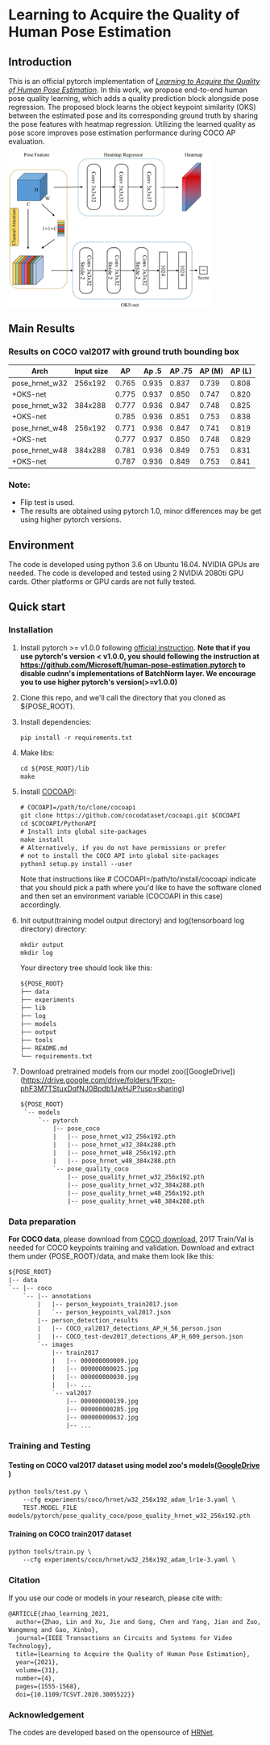 # Learning to Acquire the Quality of Human Pose Estimation

## Introduction
This is an official pytorch implementation of [*Learning to Acquire the Quality of Human Pose Estimation*](https://ieeexplore.ieee.org/abstract/document/9127514). 
In this work, we propose end-to-end human pose quality learning, which adds a quality prediction block alongside pose regression. The proposed block learns the object keypoint similarity (OKS) between the estimated pose and its corresponding ground truth by sharing the pose features with heatmap regression. Utilizing the learned quality as pose score improves pose estimation performance during COCO AP evaluation.</br>

<img src="/figures/oks-net.jpg" width = "400" alt="Illustrating the architecture of the proposed OKS-Net" align=center />

## Main Results
### Results on COCO val2017 with ground truth bounding box
| Arch               | Input size |    AP | Ap .5 | AP .75 | AP (M) | AP (L) |
|--------------------|------------|-------|-------|--------|--------|--------|
|   pose_hrnet_w32   |    256x192 | 0.765 | 0.935 |  0.837 |  0.739 |  0.808 |
|         +OKS-net   |            | 0.775 | 0.937 |  0.850 |  0.747 |  0.820 |
|   pose_hrnet_w32   |    384x288 | 0.777 | 0.936 |  0.847 |  0.748 |  0.825 |
|         +OKS-net   |            | 0.785 | 0.936 |  0.851 |  0.753 |  0.838 |
|   pose_hrnet_w48   |    256x192 | 0.771 | 0.936 |  0.847 |  0.741 |  0.819 |
|         +OKS-net   |            | 0.777 | 0.937 |  0.850 |  0.748 |  0.829 |
|   pose_hrnet_w48   |    384x288 | 0.781 | 0.936 |  0.849 |  0.753 |  0.831 |
|         +OKS-net   |            | 0.787 | 0.936 |  0.849 |  0.753 |  0.841 |

### Note:
- Flip test is used.
- The results are obtained using pytorch 1.0, minor differences may be get using higher pytorch versions.

## Environment
The code is developed using python 3.6 on Ubuntu 16.04. NVIDIA GPUs are needed. The code is developed and tested using 2 NVIDIA 2080ti GPU cards. Other platforms or GPU cards are not fully tested.

## Quick start
### Installation
1. Install pytorch >= v1.0.0 following [official instruction](https://pytorch.org/).
   **Note that if you use pytorch's version < v1.0.0, you should following the instruction at <https://github.com/Microsoft/human-pose-estimation.pytorch> to disable cudnn's implementations of BatchNorm layer. We encourage you to use higher pytorch's version(>=v1.0.0)**
2. Clone this repo, and we'll call the directory that you cloned as ${POSE_ROOT}.
3. Install dependencies:
   ```
   pip install -r requirements.txt
   ```
4. Make libs:
   ```
   cd ${POSE_ROOT}/lib
   make
   ```
5. Install [COCOAPI](https://github.com/cocodataset/cocoapi):
   ```
   # COCOAPI=/path/to/clone/cocoapi
   git clone https://github.com/cocodataset/cocoapi.git $COCOAPI
   cd $COCOAPI/PythonAPI
   # Install into global site-packages
   make install
   # Alternatively, if you do not have permissions or prefer
   # not to install the COCO API into global site-packages
   python3 setup.py install --user
   ```
   Note that instructions like # COCOAPI=/path/to/install/cocoapi indicate that you should pick a path where you'd like to have the software cloned and then set an environment variable (COCOAPI in this case) accordingly.
4. Init output(training model output directory) and log(tensorboard log directory) directory:

   ```
   mkdir output 
   mkdir log
   ```

   Your directory tree should look like this:

   ```
   ${POSE_ROOT}
   ├── data
   ├── experiments
   ├── lib
   ├── log
   ├── models
   ├── output
   ├── tools 
   ├── README.md
   └── requirements.txt
   ```

6. Download pretrained models from our model zoo([GoogleDrive])(https://drive.google.com/drive/folders/1Fxpn-phF3M7TStuxDqfNJ0Bpdb1JwHJP?usp=sharing)
   ```
   ${POSE_ROOT}
    `-- models
        `-- pytorch
            |-- pose_coco
            |   |-- pose_hrnet_w32_256x192.pth
            |   |-- pose_hrnet_w32_384x288.pth
            |   |-- pose_hrnet_w48_256x192.pth
            |   |-- pose_hrnet_w48_384x288.pth
            `-- pose_quality_coco
                |-- pose_quality_hrnet_w32_256x192.pth
                |-- pose_quality_hrnet_w32_384x288.pth
                |-- pose_quality_hrnet_w48_256x192.pth
                |-- pose_quality_hrnet_w48_384x288.pth

   ```
   
### Data preparation
**For COCO data**, please download from [COCO download](http://cocodataset.org/#download), 2017 Train/Val is needed for COCO keypoints training and validation.
Download and extract them under {POSE_ROOT}/data, and make them look like this:
```
${POSE_ROOT}
|-- data
`-- |-- coco
    `-- |-- annotations
        |   |-- person_keypoints_train2017.json
        |   `-- person_keypoints_val2017.json
        |-- person_detection_results
        |   |-- COCO_val2017_detections_AP_H_56_person.json
        |   |-- COCO_test-dev2017_detections_AP_H_609_person.json
        `-- images
            |-- train2017
            |   |-- 000000000009.jpg
            |   |-- 000000000025.jpg
            |   |-- 000000000030.jpg
            |   |-- ... 
            `-- val2017
                |-- 000000000139.jpg
                |-- 000000000285.jpg
                |-- 000000000632.jpg
                |-- ... 
```

### Training and Testing
#### Testing on COCO val2017 dataset using model zoo's models([GoogleDrive](https://drive.google.com/drive/folders/1Fxpn-phF3M7TStuxDqfNJ0Bpdb1JwHJP?usp=sharing) )
 

```
python tools/test.py \
    --cfg experiments/coco/hrnet/w32_256x192_adam_lr1e-3.yaml \
    TEST.MODEL_FILE models/pytorch/pose_quality_coco/pose_quality_hrnet_w32_256x192.pth
```

#### Training on COCO train2017 dataset

```
python tools/train.py \
    --cfg experiments/coco/hrnet/w32_256x192_adam_lr1e-3.yaml \
```

### Citation
If you use our code or models in your research, please cite with:
```
@ARTICLE{zhao_learning_2021,
  author={Zhao, Lin and Xu, Jie and Gong, Chen and Yang, Jian and Zuo, Wangmeng and Gao, Xinbo},
  journal={IEEE Transactions on Circuits and Systems for Video Technology}, 
  title={Learning to Acquire the Quality of Human Pose Estimation}, 
  year={2021},
  volume={31},
  number={4},
  pages={1555-1568},
  doi={10.1109/TCSVT.2020.3005522}}
```

### Acknowledgement
The codes are developed based on the opensource of [HRNet](https://github.com/HRNet/HRNet-Human-Pose-Estimation).
